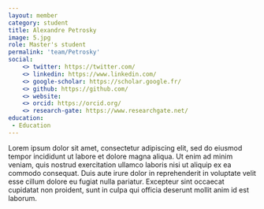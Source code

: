 ```yaml
---
layout: member
category: student
title: Alexandre Petrosky
image: 5.jpg
role: Master's student
permalink: 'team/Petrosky'
social:
    <> twitter: https://twitter.com/
    <> linkedin: https://www.linkedin.com/
    <> google-scholar: https://scholar.google.fr/
    <> github: https://github.com/
    <> website:
    <> orcid: https://orcid.org/
    <> research-gate: https://www.researchgate.net/
education:
 - Education
---
```


Lorem ipsum dolor sit amet, consectetur adipiscing elit, sed do eiusmod tempor incididunt ut labore et dolore magna aliqua. Ut enim ad minim veniam, quis nostrud exercitation ullamco laboris nisi ut aliquip ex ea commodo consequat. Duis aute irure dolor in reprehenderit in voluptate velit esse cillum dolore eu fugiat nulla pariatur. Excepteur sint occaecat cupidatat non proident, sunt in culpa qui officia deserunt mollit anim id est laborum.
